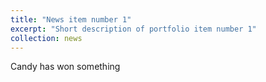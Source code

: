 ```yaml
---
title: "News item number 1"
excerpt: "Short description of portfolio item number 1"
collection: news
---
```


Candy has won something
